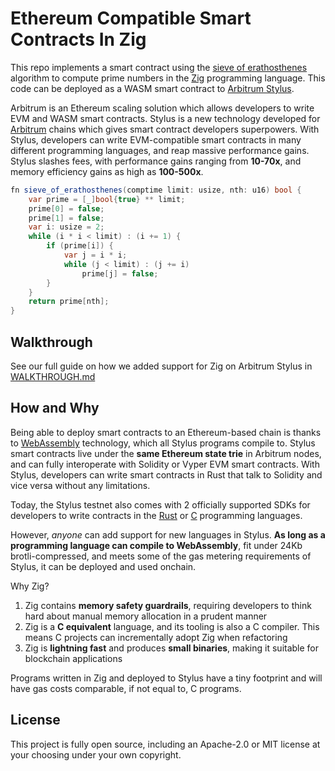 # Ethereum Compatible Smart Contracts In Zig 

This repo implements a smart contract using the [sieve of erathosthenes](https://en.wikipedia.org/wiki/Sieve_of_Eratosthenes) algorithm to compute prime numbers in the [Zig](https://ziglang.org) programming language. This code can be deployed as a WASM smart contract to [Arbitrum Stylus](https://arbitrum.io/stylus).

Arbitrum is an Ethereum scaling solution which allows developers to write EVM and WASM smart contracts. Stylus is a new technology developed for [Arbitrum](https://arbitrum.io) chains which gives smart contract developers superpowers. With Stylus, developers can write EVM-compatible smart contracts in many different programming languages, and reap massive performance gains. Stylus slashes fees, with performance gains ranging from **10-70x**, and memory efficiency gains as high as **100-500x**.

```c#
fn sieve_of_erathosthenes(comptime limit: usize, nth: u16) bool {
    var prime = [_]bool{true} ** limit;
    prime[0] = false;
    prime[1] = false;
    var i: usize = 2;
    while (i * i < limit) : (i += 1) {
        if (prime[i]) {
            var j = i * i;
            while (j < limit) : (j += i)
                prime[j] = false;
        }
    }
    return prime[nth];
}
```


## Walkthrough

See our full guide on how we added support for Zig on Arbitrum Stylus in [WALKTHROUGH.md](./WALKTHROUGH.md)

## How and Why

Being able to deploy smart contracts to an Ethereum-based chain is thanks to [WebAssembly](https://www.infoworld.com/article/3291780/what-is-webassembly-the-next-generation-web-platform-explained.html) technology, which all Stylus programs compile to. Stylus smart contracts live under the **same Ethereum state trie** in Arbitrum nodes, and can fully interoperate with Solidity or Vyper EVM smart contracts. With Stylus, developers can write smart contracts in Rust that talk to Solidity and vice versa without any limitations.

Today, the Stylus testnet also comes with 2 officially supported SDKs for developers to write contracts in the [Rust](https://github.com/OffchainLabs/stylus-sdk-rs) or [C](https://github.com/OffchainLabs/stylus-sdk-c) programming languages. 

However, _anyone_ can add support for new languages in Stylus. **As long as a programming language can compile to WebAssembly**, fit under 24Kb brotli-compressed, and meets some of the gas metering requirements of Stylus, it can be deployed and used onchain.

Why Zig?

1. Zig contains **memory safety guardrails**, requiring developers to think hard about manual memory allocation in a prudent manner
2. Zig is a **C equivalent** language, and its tooling is also a C compiler. This means C projects can incrementally adopt Zig when refactoring 
3. Zig is **lightning fast** and produces **small binaries**, making it suitable for blockchain applications

Programs written in Zig and deployed to Stylus have a tiny footprint and will have gas costs comparable, if not equal to, C programs.

## License

This project is fully open source, including an Apache-2.0 or MIT license at your choosing under your own copyright.